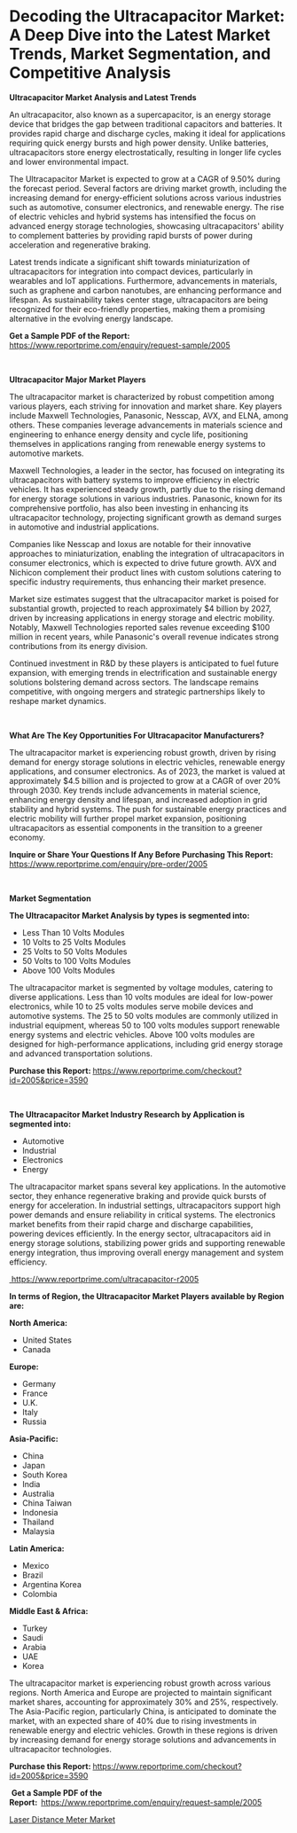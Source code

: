 <p><h1>Decoding the Ultracapacitor Market: A Deep Dive into the Latest Market Trends, Market Segmentation, and Competitive Analysis</h1></p><p><strong>Ultracapacitor Market Analysis and Latest Trends</strong></p>
<p><p>An ultracapacitor, also known as a supercapacitor, is an energy storage device that bridges the gap between traditional capacitors and batteries. It provides rapid charge and discharge cycles, making it ideal for applications requiring quick energy bursts and high power density. Unlike batteries, ultracapacitors store energy electrostatically, resulting in longer life cycles and lower environmental impact.</p><p>The Ultracapacitor Market is expected to grow at a CAGR of 9.50% during the forecast period. Several factors are driving market growth, including the increasing demand for energy-efficient solutions across various industries such as automotive, consumer electronics, and renewable energy. The rise of electric vehicles and hybrid systems has intensified the focus on advanced energy storage technologies, showcasing ultracapacitors' ability to complement batteries by providing rapid bursts of power during acceleration and regenerative braking.</p><p>Latest trends indicate a significant shift towards miniaturization of ultracapacitors for integration into compact devices, particularly in wearables and IoT applications. Furthermore, advancements in materials, such as graphene and carbon nanotubes, are enhancing performance and lifespan. As sustainability takes center stage, ultracapacitors are being recognized for their eco-friendly properties, making them a promising alternative in the evolving energy landscape.</p></p>
<p><strong>Get a Sample PDF of the Report:&nbsp;</strong> <a href="https://www.reportprime.com/enquiry/request-sample/2005?utm_campaign=3526&utm_medium=2&utm_source=Github&utm_content=ia&utm_term=18032025&utm_id=ultracapacitor">https://www.reportprime.com/enquiry/request-sample/2005</a></p>
<p>&nbsp;</p>
<p><strong>Ultracapacitor Major Market Players</strong></p>
<p><p>The ultracapacitor market is characterized by robust competition among various players, each striving for innovation and market share. Key players include Maxwell Technologies, Panasonic, Nesscap, AVX, and ELNA, among others. These companies leverage advancements in materials science and engineering to enhance energy density and cycle life, positioning themselves in applications ranging from renewable energy systems to automotive markets.</p><p>Maxwell Technologies, a leader in the sector, has focused on integrating its ultracapacitors with battery systems to improve efficiency in electric vehicles. It has experienced steady growth, partly due to the rising demand for energy storage solutions in various industries. Panasonic, known for its comprehensive portfolio, has also been investing in enhancing its ultracapacitor technology, projecting significant growth as demand surges in automotive and industrial applications.</p><p>Companies like Nesscap and Ioxus are notable for their innovative approaches to miniaturization, enabling the integration of ultracapacitors in consumer electronics, which is expected to drive future growth. AVX and Nichicon complement their product lines with custom solutions catering to specific industry requirements, thus enhancing their market presence.</p><p>Market size estimates suggest that the ultracapacitor market is poised for substantial growth, projected to reach approximately $4 billion by 2027, driven by increasing applications in energy storage and electric mobility. Notably, Maxwell Technologies reported sales revenue exceeding $100 million in recent years, while Panasonic's overall revenue indicates strong contributions from its energy division.</p><p>Continued investment in R&D by these players is anticipated to fuel future expansion, with emerging trends in electrification and sustainable energy solutions bolstering demand across sectors. The landscape remains competitive, with ongoing mergers and strategic partnerships likely to reshape market dynamics.</p></p>
<p>&nbsp;</p>
<p><strong>What Are The Key Opportunities For Ultracapacitor Manufacturers?</strong></p>
<p><p>The ultracapacitor market is experiencing robust growth, driven by rising demand for energy storage solutions in electric vehicles, renewable energy applications, and consumer electronics. As of 2023, the market is valued at approximately $4.5 billion and is projected to grow at a CAGR of over 20% through 2030. Key trends include advancements in material science, enhancing energy density and lifespan, and increased adoption in grid stability and hybrid systems. The push for sustainable energy practices and electric mobility will further propel market expansion, positioning ultracapacitors as essential components in the transition to a greener economy.</p></p>
<p><strong>Inquire or Share Your Questions If Any Before Purchasing This Report:</strong> <a href="https://www.reportprime.com/enquiry/pre-order/2005?utm_campaign=3526&utm_medium=2&utm_source=Github&utm_content=ia&utm_term=18032025&utm_id=ultracapacitor">https://www.reportprime.com/enquiry/pre-order/2005</a></p>
<p>&nbsp;</p>
<p><strong>Market Segmentation</strong></p>
<p><strong>The Ultracapacitor Market Analysis by types is segmented into:</strong></p>
<p><ul><li>Less Than 10 Volts Modules</li><li>10 Volts to 25 Volts Modules</li><li>25 Volts to 50 Volts Modules</li><li>50 Volts to 100 Volts Modules</li><li>Above 100 Volts Modules</li></ul></p>
<p><p>The ultracapacitor market is segmented by voltage modules, catering to diverse applications. Less than 10 volts modules are ideal for low-power electronics, while 10 to 25 volts modules serve mobile devices and automotive systems. The 25 to 50 volts modules are commonly utilized in industrial equipment, whereas 50 to 100 volts modules support renewable energy systems and electric vehicles. Above 100 volts modules are designed for high-performance applications, including grid energy storage and advanced transportation solutions.</p></p>
<p><strong>Purchase this Report:&nbsp;</strong><a href="https://www.reportprime.com/checkout?id=2005&price=3590&utm_campaign=3526&utm_medium=2&utm_source=Github&utm_content=ia&utm_term=18032025&utm_id=ultracapacitor">https://www.reportprime.com/checkout?id=2005&price=3590</a></p>
<p>&nbsp;</p>
<p><strong>The Ultracapacitor Market Industry Research by Application is segmented into:</strong></p>
<p><ul><li>Automotive</li><li>Industrial</li><li>Electronics</li><li>Energy</li></ul></p>
<p><p>The ultracapacitor market spans several key applications. In the automotive sector, they enhance regenerative braking and provide quick bursts of energy for acceleration. In industrial settings, ultracapacitors support high power demands and ensure reliability in critical systems. The electronics market benefits from their rapid charge and discharge capabilities, powering devices efficiently. In the energy sector, ultracapacitors aid in energy storage solutions, stabilizing power grids and supporting renewable energy integration, thus improving overall energy management and system efficiency.</p></p>
<p><a href="https://www.reportprime.com/ultracapacitor-r2005?utm_campaign=3526&utm_medium=2&utm_source=Github&utm_content=ia&utm_term=18032025&utm_id=ultracapacitor">&nbsp;https://www.reportprime.com/ultracapacitor-r2005</a></p>
<p><strong>In terms of Region, the Ultracapacitor Market Players available by Region are:</strong></p>
<p>
    <p> <strong> North America: </strong>
        <ul>
            <li>United States</li>
            <li>Canada</li>
        </ul>
        </p> 
    <p> <strong> Europe: </strong>
        <ul>
            <li>Germany</li>
            <li>France</li>
            <li>U.K.</li>
            <li>Italy</li>
            <li>Russia</li>
        </ul>
        </p> 
    <p> <strong> Asia-Pacific: </strong>
        <ul>
            <li>China</li>
            <li>Japan</li>
            <li>South Korea</li>
            <li>India</li>
            <li>Australia</li>
            <li>China Taiwan</li>
            <li>Indonesia</li>
            <li>Thailand</li>
            <li>Malaysia</li>
        </ul>
        </p> 
    <p> <strong> Latin America: </strong>
        <ul>
            <li>Mexico</li>
            <li>Brazil</li>
            <li>Argentina Korea</li>
            <li>Colombia</li>
        </ul>
        </p> 
    <p> <strong> Middle East & Africa: </strong>
        <ul>
            <li>Turkey</li>
            <li>Saudi</li>
            <li>Arabia</li>
            <li>UAE</li>
            <li>Korea</li>
        </ul>
    </p>
    </p>
<p><p>The ultracapacitor market is experiencing robust growth across various regions. North America and Europe are projected to maintain significant market shares, accounting for approximately 30% and 25%, respectively. The Asia-Pacific region, particularly China, is anticipated to dominate the market, with an expected share of 40% due to rising investments in renewable energy and electric vehicles. Growth in these regions is driven by increasing demand for energy storage solutions and advancements in ultracapacitor technologies.</p></p>
<p><strong>Purchase this Report: </strong><a href="https://www.reportprime.com/checkout?id=2005&price=3590&utm_campaign=3526&utm_medium=2&utm_source=Github&utm_content=ia&utm_term=18032025&utm_id=ultracapacitor">https://www.reportprime.com/checkout?id=2005&price=3590</a></p>
<p>&nbsp;<strong>Get a Sample PDF of the Report:&nbsp;&nbsp;</strong><a href="https://www.reportprime.com/enquiry/request-sample/2005?utm_campaign=3526&utm_medium=2&utm_source=Github&utm_content=ia&utm_term=18032025&utm_id=ultracapacitor">https://www.reportprime.com/enquiry/request-sample/2005</a></p>
<p><strong></strong></p>
<p><p><a href="https://github.com/rileymgdorcas/Market-Research-Report-List-1/blob/main/laser-distance-meter-market.md?utm_campaign=3526&utm_medium=2&utm_source=Github&utm_content=ia&utm_term=18032025&utm_id=ultracapacitor">Laser Distance Meter Market</a></p></p>